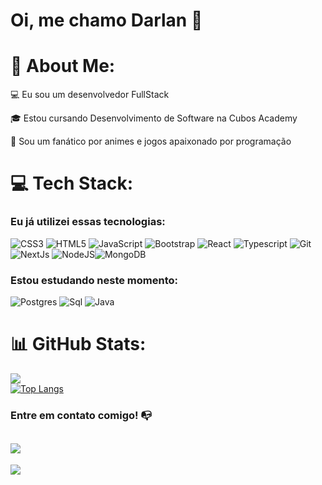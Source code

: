 # Oi, me chamo Darlan 👋

# 💫 About Me:

💻 Eu sou um desenvolvedor FullStack

🎓 Estou cursando Desenvolvimento de Software na Cubos Academy

🔎 Sou um fanático por animes e jogos apaixonado por programação



# 💻 Tech Stack:
### Eu já utilizei essas tecnologias:
![CSS3](https://img.shields.io/badge/css3-%231572B6.svg?style=for-the-badge&logo=css3&logoColor=white) ![HTML5](https://img.shields.io/badge/html5-%23E34F26.svg?style=for-the-badge&logo=html5&logoColor=white) ![JavaScript](https://img.shields.io/badge/javascript-%23323330.svg?style=for-the-badge&logo=javascript&logoColor=%23F7DF1E) ![Bootstrap](https://img.shields.io/badge/bootstrap-%23563D7C.svg?style=for-the-badge&logo=bootstrap&logoColor=white) ![React](https://img.shields.io/badge/react-%2320232a.svg?style=for-the-badge&logo=react&logoColor=%2361DAFB)  ![Typescript](https://img.shields.io/badge/typescript-%231572B6.svg?style=for-the-badge&logo=typescript&logoColor=white) ![Git](https://img.shields.io/badge/GIT-E44C30?style=for-the-badge&logo=git&logoColor=white) ![NextJs](https://img.shields.io/badge/next.js-000000?style=for-the-badge&logo=nextdotjs&logoColor=white) ![NodeJS](https://img.shields.io/badge/node.js-6DA55F?style=for-the-badge&logo=node.js&logoColor=white)![MongoDB](https://img.shields.io/badge/MongoDB-%234ea94b.svg?style=for-the-badge&logo=mongodb&logoColor=white)
### Estou estudando neste momento:
 ![Postgres](https://img.shields.io/badge/postgres-%23316192.svg?style=for-the-badge&logo=postgresql&logoColor=white) ![Sql](https://img.shields.io/badge/MySQL-00000F?style=for-the-badge&logo=mysql&logoColor=white)
 ![Java](https://img.shields.io/badge/java-%23ED8B00.svg?style=for-the-badge&logo=openjdk&logoColor=white)
# 📊 GitHub Stats:

![](https://github-readme-streak-stats.herokuapp.com/?user=darlanbbs&theme=tokyonight&hide_border=false)<br/>
[![Top Langs](https://github-readme-stats.vercel.app/api/top-langs/?username=darlanbbs&layout=compact)](https://github.com/darlanbbs/github-readme-stats)

### Entre em contato comigo! 📭
<a href="https://www.linkedin.com/in/darlan-bomfim-903582260/" target="_blank"><img src="https://img.shields.io/badge/-LinkedIn-%230077B5?style=for-the-badge&logo=linkedin&logoColor=white" target="_blank"></a>   
---
[![](https://visitcount.itsvg.in/api?id=darlanbbs&icon=2&color=11)](https://visitcount.itsvg.in)

<!-- Proudly created with GPRM ( https://gprm.itsvg.in ) -->
